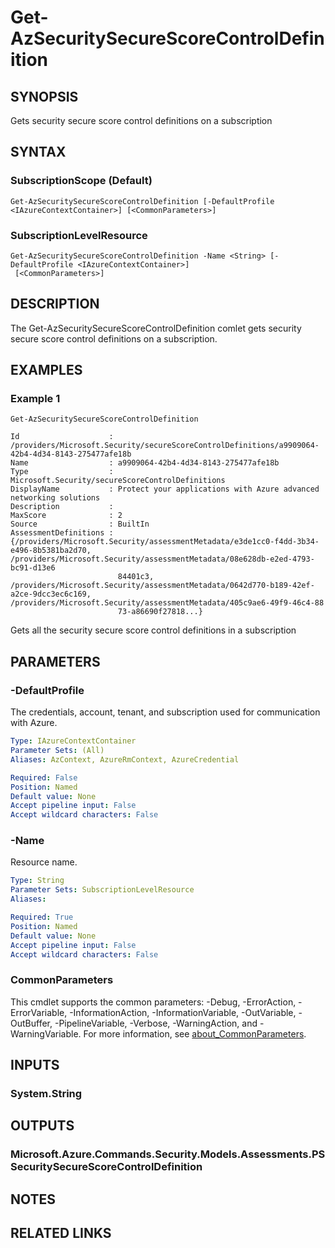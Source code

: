 ﻿---
external help file: Microsoft.Azure.PowerShell.Cmdlets.Security.dll-Help.xml
Module Name: Az.Security
online version: https://learn.microsoft.com/powershell/module/az.security/Get-AzSecuritySecureScoreControlDefinition
schema: 2.0.0
---

# Get-AzSecuritySecureScoreControlDefinition

## SYNOPSIS
Gets security secure score control definitions on a subscription

## SYNTAX

### SubscriptionScope (Default)
```
Get-AzSecuritySecureScoreControlDefinition [-DefaultProfile <IAzureContextContainer>] [<CommonParameters>]
```

### SubscriptionLevelResource
```
Get-AzSecuritySecureScoreControlDefinition -Name <String> [-DefaultProfile <IAzureContextContainer>]
 [<CommonParameters>]
```

## DESCRIPTION
The Get-AzSecuritySecureScoreControlDefinition comlet gets security secure score control definitions on a subscription.

## EXAMPLES

### Example 1
```
Get-AzSecuritySecureScoreControlDefinition

Id                    : /providers/Microsoft.Security/secureScoreControlDefinitions/a9909064-42b4-4d34-8143-275477afe18b
Name                  : a9909064-42b4-4d34-8143-275477afe18b
Type                  : Microsoft.Security/secureScoreControlDefinitions
DisplayName           : Protect your applications with Azure advanced networking solutions
Description           : 
MaxScore              : 2
Source                : BuiltIn
AssessmentDefinitions : {/providers/Microsoft.Security/assessmentMetadata/e3de1cc0-f4dd-3b34-e496-8b5381ba2d70, /providers/Microsoft.Security/assessmentMetadata/08e628db-e2ed-4793-bc91-d13e6
                        84401c3, /providers/Microsoft.Security/assessmentMetadata/0642d770-b189-42ef-a2ce-9dcc3ec6c169, /providers/Microsoft.Security/assessmentMetadata/405c9ae6-49f9-46c4-88
                        73-a86690f27818...}
```

Gets all the security secure score control definitions in a subscription

## PARAMETERS

### -DefaultProfile
The credentials, account, tenant, and subscription used for communication with Azure.

```yaml
Type: IAzureContextContainer
Parameter Sets: (All)
Aliases: AzContext, AzureRmContext, AzureCredential

Required: False
Position: Named
Default value: None
Accept pipeline input: False
Accept wildcard characters: False
```

### -Name
Resource name.

```yaml
Type: String
Parameter Sets: SubscriptionLevelResource
Aliases:

Required: True
Position: Named
Default value: None
Accept pipeline input: False
Accept wildcard characters: False
```

### CommonParameters
This cmdlet supports the common parameters: -Debug, -ErrorAction, -ErrorVariable, -InformationAction, -InformationVariable, -OutVariable, -OutBuffer, -PipelineVariable, -Verbose, -WarningAction, and -WarningVariable. For more information, see [about_CommonParameters](http://go.microsoft.com/fwlink/?LinkID=113216).

## INPUTS

### System.String
## OUTPUTS

### Microsoft.Azure.Commands.Security.Models.Assessments.PSSecuritySecureScoreControlDefinition
## NOTES

## RELATED LINKS
